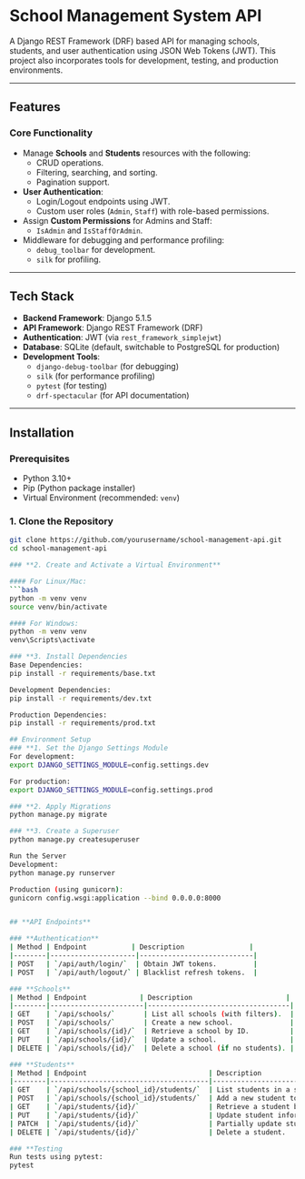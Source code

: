 # **School Management System API**

A Django REST Framework (DRF) based API for managing schools, students, and user authentication using JSON Web Tokens (JWT). This project also incorporates tools for development, testing, and production environments.

---

## **Features**
### **Core Functionality**
- Manage **Schools** and **Students** resources with the following:
  - CRUD operations.
  - Filtering, searching, and sorting.
  - Pagination support.
- **User Authentication**:
  - Login/Logout endpoints using JWT.
  - Custom user roles (`Admin`, `Staff`) with role-based permissions.
- Assign **Custom Permissions** for Admins and Staff:
  - `IsAdmin` and `IsStaffOrAdmin`.
- Middleware for debugging and performance profiling:
  - `debug_toolbar` for development.
  - `silk` for profiling.

---

## **Tech Stack**
- **Backend Framework**: Django 5.1.5
- **API Framework**: Django REST Framework (DRF)
- **Authentication**: JWT (via `rest_framework_simplejwt`)
- **Database**: SQLite (default, switchable to PostgreSQL for production)
- **Development Tools**:
  - `django-debug-toolbar` (for debugging)
  - `silk` (for performance profiling)
  - `pytest` (for testing)
  - `drf-spectacular` (for API documentation)

---

## **Installation**

### **Prerequisites**
- Python 3.10+
- Pip (Python package installer)
- Virtual Environment (recommended: `venv`)

### **1. Clone the Repository**
```bash
git clone https://github.com/yourusername/school-management-api.git
cd school-management-api

### **2. Create and Activate a Virtual Environment**

#### For Linux/Mac:
```bash
python -m venv venv
source venv/bin/activate

#### For Windows:
python -m venv venv
venv\Scripts\activate

### **3. Install Dependencies
Base Dependencies:
pip install -r requirements/base.txt

Development Dependencies:
pip install -r requirements/dev.txt

Production Dependencies:
pip install -r requirements/prod.txt

## Environment Setup
### **1. Set the Django Settings Module
For development:
export DJANGO_SETTINGS_MODULE=config.settings.dev

For production:
export DJANGO_SETTINGS_MODULE=config.settings.prod

### **2. Apply Migrations
python manage.py migrate

### **3. Create a Superuser
python manage.py createsuperuser

Run the Server
Development:
python manage.py runserver

Production (using gunicorn):
gunicorn config.wsgi:application --bind 0.0.0.0:8000


## **API Endpoints**

### **Authentication**
| Method | Endpoint           | Description                |
|--------|---------------------|----------------------------|
| POST   | `/api/auth/login/`  | Obtain JWT tokens.         |
| POST   | `/api/auth/logout/` | Blacklist refresh tokens.  |

### **Schools**
| Method | Endpoint             | Description                       |
|--------|-----------------------|-----------------------------------|
| GET    | `/api/schools/`       | List all schools (with filters).  |
| POST   | `/api/schools/`       | Create a new school.              |
| GET    | `/api/schools/{id}/`  | Retrieve a school by ID.          |
| PUT    | `/api/schools/{id}/`  | Update a school.                  |
| DELETE | `/api/schools/{id}/`  | Delete a school (if no students). |

### **Students**
| Method | Endpoint                              | Description                                |
|--------|---------------------------------------|--------------------------------------------|
| GET    | `/api/schools/{school_id}/students/`  | List students in a school (filterable).    |
| POST   | `/api/schools/{school_id}/students/`  | Add a new student to a school.             |
| GET    | `/api/students/{id}/`                 | Retrieve a student by ID.                  |
| PUT    | `/api/students/{id}/`                 | Update student information.                |
| PATCH  | `/api/students/{id}/`                 | Partially update student information.      |
| DELETE | `/api/students/{id}/`                 | Delete a student.                          |

### **Testing
Run tests using pytest:
pytest